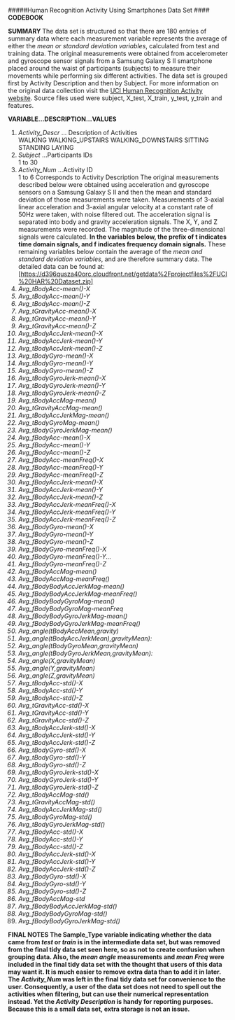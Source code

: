 #####Human Recognition Activity Using Smartphones Data Set
####<b> CODEBOOK </b>


<b> SUMMARY </b>
The data set is structured so that there are 180 entries of summary data where each measurement variable represents the average of either the <i> mean or standard deviation variables</i>, calculated from test and training data. The original measurements were obtained from accelerometer and gyroscope sensor signals from a Samsung Galaxy S II smartphone placed around the waist of participants (subjects) to measure their movements while performing six different activities. The data set is grouped first by Activity Description and then by Subject. For more information on the original data collection visit the [UCI Human Recognition Activity website](http://archive.ics.uci.edu/ml/datasets/Human+Activity+Recognition+Using+Smartphones). Source files used were subject, X_test, X_train, y_test, y_train and features.

<b> VARIABLE...DESCRIPTION...VALUES </b>


1. <i> Activity_Descr </i>... Description of Activities         
               WALKING
		       WALKING_UPSTAIRS
               WALKING_DOWNSTAIRS
               SITTING
               STANDING
               LAYING
2.  <i> Subject </i>...Participants IDs		
               1 to 30
3.  <i> Activity_Num </i> ...Activity ID			
               1 to 6
			   Corresponds to 
               Activity Description
The original measurements described below were obtained using acceleration and gyroscope sensors on a Samsung Galaxy S II and then the mean and standard deviation of those measurements were taken. Measurements of 3-axial linear acceleration and 3-axial angular velocity at a constant rate of 50Hz were taken, with noise filtered out. The acceleration signal is separated into body and gravity acceleration signals. The X, Y, and Z measurements were recorded. The magnitude of the three-dimensional signals were calculated. <b> In the variables below, the prefix of t indicates time domain signals, and f indicates frequency domain signals.</b> These remaining variables below contain the average of the <i> mean and standard deviation variables</i>, and are therefore summary data.  The detailed data can be found at: [https://d396qusza40orc.cloudfront.net/getdata%2Fprojectfiles%2FUCI%20HAR%20Dataset.zip]
4. <i> Avg_tBodyAcc-mean()-X
5.  Avg_tBodyAcc-mean()-Y                   
6.  Avg_tBodyAcc-mean()-Z                   
7.  Avg_tGravityAcc-mean()-X                
8.  Avg_tGravityAcc-mean()-Y                
9.  Avg_tGravityAcc-mean()-Z                
10. Avg_tBodyAccJerk-mean()-X
11. Avg_tBodyAccJerk-mean()-Y            
12. Avg_tBodyAccJerk-mean()-Z               
13. Avg_tBodyGyro-mean()-X                  
14. Avg_tBodyGyro-mean()-Y                  
15. Avg_tBodyGyro-mean()-Z                  
16. Avg_tBodyGyroJerk-mean()-X              
17. Avg_tBodyGyroJerk-mean()-Y              
18. Avg_tBodyGyroJerk-mean()-Z              
19. Avg_tBodyAccMag-mean()                  
20. Avg_tGravityAccMag-mean()               
21. Avg_tBodyAccJerkMag-mean()              
22. Avg_tBodyGyroMag-mean()                 
23. Avg_tBodyGyroJerkMag-mean()             
24. Avg_fBodyAcc-mean()-X                   
25. Avg_fBodyAcc-mean()-Y                   
26. Avg_fBodyAcc-mean()-Z                   
27. Avg_fBodyAcc-meanFreq()-X               
28. Avg_fBodyAcc-meanFreq()-Y               
29. Avg_fBodyAcc-meanFreq()-Z               
30. Avg_fBodyAccJerk-mean()-X               
31. Avg_fBodyAccJerk-mean()-Y               
32. Avg_fBodyAccJerk-mean()-Z               
33. Avg_fBodyAccJerk-meanFreq()-X           
34. Avg_fBodyAccJerk-meanFreq()-Y           
35. Avg_fBodyAccJerk-meanFreq()-Z           
36. Avg_fBodyGyro-mean()-X                  
37. Avg_fBodyGyro-mean()-Y                  
38. Avg_fBodyGyro-mean()-Z                  
39. Avg_fBodyGyro-meanFreq()-X              
40. Avg_fBodyGyro-meanFreq()-Y...
41. Avg_fBodyGyro-meanFreq()-Z              
42. Avg_fBodyAccMag-mean()                  
43. Avg_fBodyAccMag-meanFreq()              
44. Avg_fBodyBodyAccJerkMag-mean()          
45. Avg_fBodyBodyAccJerkMag-meanFreq()      
46. Avg_fBodyBodyGyroMag-mean()             
47. Avg_fBodyBodyGyroMag-meanFreq
48. Avg_fBodyBodyGyroJerkMag-mean()         
49. Avg_fBodyBodyGyroJerkMag-meanFreq()
50. Avg_angle(tBodyAccMean,gravity)         
51. Avg_angle(tBodyAccJerkMean),gravityMean): 
52. Avg_angle(tBodyGyroMean,gravityMean)    
53. Avg_angle(tBodyGyroJerkMean,gravityMean): 
54. Avg_angle(X,gravityMean)                
55. Avg_angle(Y,gravityMean)                
56. Avg_angle(Z,gravityMean)                
57. Avg_tBodyAcc-std()-X                    
58. Avg_tBodyAcc-std()-Y                    
59. Avg_tBodyAcc-std()-Z                    
60. Avg_tGravityAcc-std()-X                 
61. Avg_tGravityAcc-std()-Y                 
62. Avg_tGravityAcc-std()-Z                 
63. Avg_tBodyAccJerk-std()-X                
64. Avg_tBodyAccJerk-std()-Y                
65. Avg_tBodyAccJerk-std()-Z                
66. Avg_tBodyGyro-std()-X                   
67. Avg_tBodyGyro-std()-Y                   
68. Avg_tBodyGyro-std()-Z                   
69. Avg_tBodyGyroJerk-std()-X               
70. Avg_tBodyGyroJerk-std()-Y               
71. Avg_tBodyGyroJerk-std()-Z               
72. Avg_tBodyAccMag-std()                   
73. Avg_tGravityAccMag-std()                
74. Avg_tBodyAccJerkMag-std()               
75. Avg_tBodyGyroMag-std()                  
76. Avg_tBodyGyroJerkMag-std()              
77. Avg_fBodyAcc-std()-X                   
78. Avg_fBodyAcc-std()-Y                    
79. Avg_fBodyAcc-std()-Z                    
80. Avg_fBodyAccJerk-std()-X                
81. Avg_fBodyAccJerk-std()-Y                
82. Avg_fBodyAccJerk-std()-Z                
83. Avg_fBodyGyro-std()-X                   
84. Avg_fBodyGyro-std()-Y                   
85. Avg_fBodyGyro-std()-Z                   
86. Avg_fBodyAccMag-std
87. Avg_fBodyBodyAccJerkMag-std()          
88. Avg_fBodyBodyGyroMag-std()              
89. Avg_fBodyBodyGyroJerkMag-std()     </i>

<b> FINAL NOTES <b/> 
The Sample_Type variable indicating whether the data came from <i>test</i> or <i>train</i> is in the intermediate data set, but was removed from the final tidy data set seen here, so as not to create confusion when grouping data. Also, the <i> mean angle </i>measurements and <i>mean Freq </i>were included in the final tidy data set with the thought that users of this data may want it. It is much easier to remove extra data than to add it in later. The <i>Activity_Num </i>was left in the final tidy data set for convenience to the user. Consequently, a user of the data set does not need to spell out the activities when filtering, but can use their numerical representation instead. Yet the <i>Activity Description </i>is handy for reporting purposes. Because this is a small data set, extra storage is not an issue.

